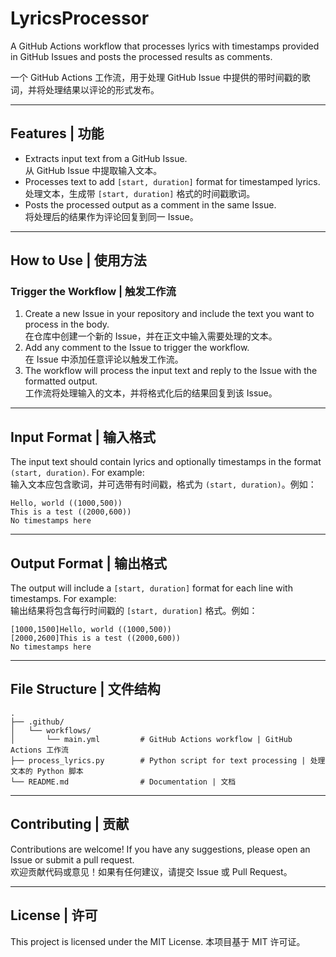 # LyricsProcessor

A GitHub Actions workflow that processes lyrics with timestamps provided in GitHub Issues and posts the processed results as comments.

一个 GitHub Actions 工作流，用于处理 GitHub Issue 中提供的带时间戳的歌词，并将处理结果以评论的形式发布。

---

## Features | 功能

- Extracts input text from a GitHub Issue.  
  从 GitHub Issue 中提取输入文本。
- Processes text to add `[start, duration]` format for timestamped lyrics.  
  处理文本，生成带 `[start, duration]` 格式的时间戳歌词。
- Posts the processed output as a comment in the same Issue.  
  将处理后的结果作为评论回复到同一 Issue。

---

## How to Use | 使用方法

### Trigger the Workflow | 触发工作流

1. Create a new Issue in your repository and include the text you want to process in the body.  
   在仓库中创建一个新的 Issue，并在正文中输入需要处理的文本。
2. Add any comment to the Issue to trigger the workflow.  
   在 Issue 中添加任意评论以触发工作流。
3. The workflow will process the input text and reply to the Issue with the formatted output.  
   工作流将处理输入的文本，并将格式化后的结果回复到该 Issue。

---

## Input Format | 输入格式

The input text should contain lyrics and optionally timestamps in the format `(start, duration)`. For example:  
输入文本应包含歌词，并可选带有时间戳，格式为 `(start, duration)`。例如：

```
Hello, world ((1000,500))
This is a test ((2000,600))
No timestamps here
```

---

## Output Format | 输出格式

The output will include a `[start, duration]` format for each line with timestamps. For example:  
输出结果将包含每行时间戳的 `[start, duration]` 格式。例如：

```
[1000,1500]Hello, world ((1000,500))
[2000,2600]This is a test ((2000,600))
No timestamps here
```

---

## File Structure | 文件结构

```
.
├── .github/
│   └── workflows/
│       └── main.yml         # GitHub Actions workflow | GitHub Actions 工作流
├── process_lyrics.py        # Python script for text processing | 处理文本的 Python 脚本
└── README.md                # Documentation | 文档
```

---

## Contributing | 贡献

Contributions are welcome! If you have any suggestions, please open an Issue or submit a pull request.  
欢迎贡献代码或意见！如果有任何建议，请提交 Issue 或 Pull Request。

---

## License | 许可

This project is licensed under the MIT License.
本项目基于 MIT 许可证。
